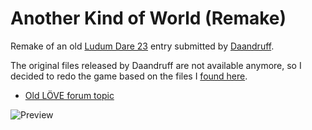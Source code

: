 # Another Kind of World (Remake)

Remake of an old [Ludum Dare 23](http://ludumdare.com/compo/ludum-dare-23/) entry submitted by [Daandruff](https://github.com/daandruff).

The original files released by Daandruff are not available anymore, so I decided to redo the game based on the files I [found here](https://github.com/osa1/akow2).

- [Old LÖVE forum topic](https://love2d.org/forums/viewtopic.php?f=14&t=8933&p=55171&hilit=another+kind+of+world#p55171)

![Preview](https://i.imgur.com/t4NOqlM.png)
